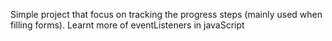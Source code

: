 Simple project that focus on tracking the progress steps (mainly used when filling forms). Learnt more of eventListeners in javaScript
